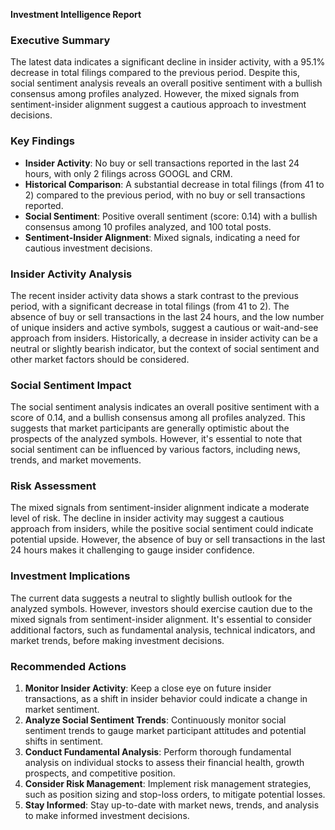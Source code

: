 **Investment Intelligence Report**

### Executive Summary

The latest data indicates a significant decline in insider activity, with a 95.1% decrease in total filings compared to the previous period. Despite this, social sentiment analysis reveals an overall positive sentiment with a bullish consensus among profiles analyzed. However, the mixed signals from sentiment-insider alignment suggest a cautious approach to investment decisions.

### Key Findings

* **Insider Activity**: No buy or sell transactions reported in the last 24 hours, with only 2 filings across GOOGL and CRM.
* **Historical Comparison**: A substantial decrease in total filings (from 41 to 2) compared to the previous period, with no buy or sell transactions reported.
* **Social Sentiment**: Positive overall sentiment (score: 0.14) with a bullish consensus among 10 profiles analyzed, and 100 total posts.
* **Sentiment-Insider Alignment**: Mixed signals, indicating a need for cautious investment decisions.

### Insider Activity Analysis

The recent insider activity data shows a stark contrast to the previous period, with a significant decrease in total filings (from 41 to 2). The absence of buy or sell transactions in the last 24 hours, and the low number of unique insiders and active symbols, suggest a cautious or wait-and-see approach from insiders. Historically, a decrease in insider activity can be a neutral or slightly bearish indicator, but the context of social sentiment and other market factors should be considered.

### Social Sentiment Impact

The social sentiment analysis indicates an overall positive sentiment with a score of 0.14, and a bullish consensus among all profiles analyzed. This suggests that market participants are generally optimistic about the prospects of the analyzed symbols. However, it's essential to note that social sentiment can be influenced by various factors, including news, trends, and market movements.

### Risk Assessment

The mixed signals from sentiment-insider alignment indicate a moderate level of risk. The decline in insider activity may suggest a cautious approach from insiders, while the positive social sentiment could indicate potential upside. However, the absence of buy or sell transactions in the last 24 hours makes it challenging to gauge insider confidence.

### Investment Implications

The current data suggests a neutral to slightly bullish outlook for the analyzed symbols. However, investors should exercise caution due to the mixed signals from sentiment-insider alignment. It's essential to consider additional factors, such as fundamental analysis, technical indicators, and market trends, before making investment decisions.

### Recommended Actions

1. **Monitor Insider Activity**: Keep a close eye on future insider transactions, as a shift in insider behavior could indicate a change in market sentiment.
2. **Analyze Social Sentiment Trends**: Continuously monitor social sentiment trends to gauge market participant attitudes and potential shifts in sentiment.
3. **Conduct Fundamental Analysis**: Perform thorough fundamental analysis on individual stocks to assess their financial health, growth prospects, and competitive position.
4. **Consider Risk Management**: Implement risk management strategies, such as position sizing and stop-loss orders, to mitigate potential losses.
5. **Stay Informed**: Stay up-to-date with market news, trends, and analysis to make informed investment decisions.